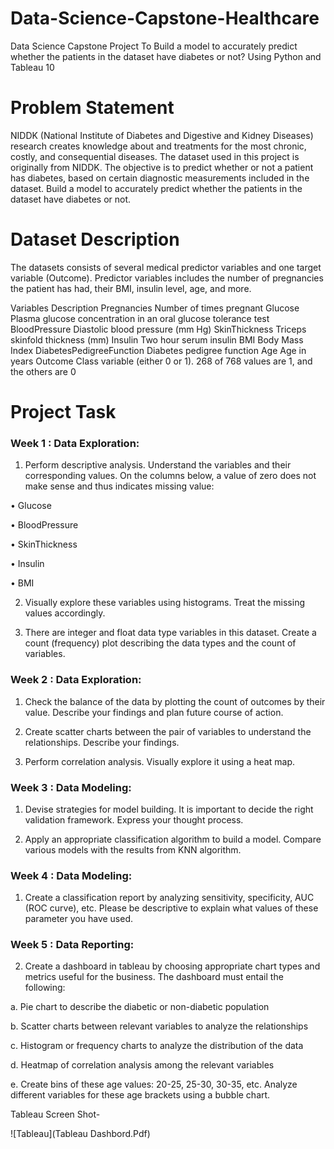 # Data-Science-Capstone-Healthcare
 Data Science Capstone Project To Build a model to accurately predict whether the patients in the dataset have diabetes or not? Using Python and Tableau 10

# Problem Statement


NIDDK (National Institute of Diabetes and Digestive and Kidney Diseases) research creates knowledge about and treatments for the most chronic, costly, and consequential diseases.
The dataset used in this project is originally from NIDDK. The objective is to predict whether or not a patient has diabetes, based on certain diagnostic measurements included in the dataset.
Build a model to accurately predict whether the patients in the dataset have diabetes or not.
# Dataset Description
The datasets consists of several medical predictor variables and one target variable (Outcome). Predictor variables includes the number of pregnancies the patient has had, their BMI, insulin level, age, and more.

 

Variables	Description
Pregnancies	Number of times pregnant
Glucose	Plasma glucose concentration in an oral glucose tolerance test
BloodPressure	Diastolic blood pressure (mm Hg)
SkinThickness	Triceps skinfold thickness (mm)
Insulin	Two hour serum insulin
BMI	Body Mass Index
DiabetesPedigreeFunction	Diabetes pedigree function
Age	Age in years
Outcome	Class variable (either 0 or 1). 268 of 768 values are 1, and the others are 0


# Project Task
### Week 1 : Data Exploration:

1. Perform descriptive analysis. Understand the variables and their corresponding values. On the columns below, a value of zero does not make sense and thus indicates missing value:

• Glucose

• BloodPressure

• SkinThickness

• Insulin

• BMI

2. Visually explore these variables using histograms. Treat the missing values accordingly.

3. There are integer and float data type variables in this dataset. Create a count (frequency) plot describing the data types and the count of variables. 

###  Week 2 : Data Exploration:

1. Check the balance of the data by plotting the count of outcomes by their value. Describe your findings and plan future course of action.

2. Create scatter charts between the pair of variables to understand the relationships. Describe your findings.

3. Perform correlation analysis. Visually explore it using a heat map.

 
 ### Week 3 : Data Modeling:

1. Devise strategies for model building. It is important to decide the right validation framework. Express your thought process.

2. Apply an appropriate classification algorithm to build a model. Compare various models with the results from KNN algorithm.

 

###  Week 4 : Data Modeling:

1. Create a classification report by analyzing sensitivity, specificity, AUC (ROC curve), etc. Please be descriptive to explain what values of these parameter you have used.

### Week 5 : Data Reporting:

2. Create a dashboard in tableau by choosing appropriate chart types and metrics useful for the business. The dashboard must entail the following:

a. Pie chart to describe the diabetic or non-diabetic population

b. Scatter charts between relevant variables to analyze the relationships

c. Histogram or frequency charts to analyze the distribution of the data

d. Heatmap of correlation analysis among the relevant variables

e. Create bins of these age values: 20-25, 25-30, 30-35, etc. Analyze different variables for these age brackets using a bubble chart.



Tableau Screen Shot-

![Tableau](Tableau Dashbord.Pdf)


